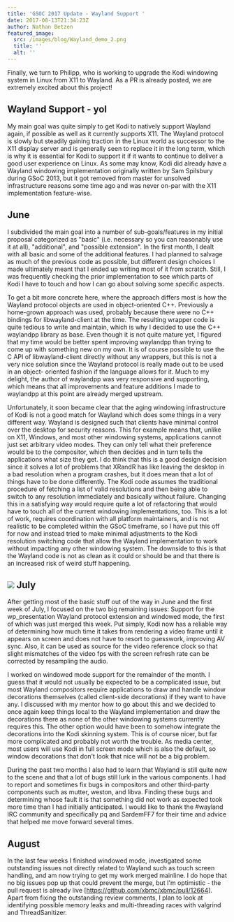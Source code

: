 ```yaml
---
title: 'GSOC 2017 Update - Wayland Support '
date: 2017-08-13T21:34:23Z
author: Nathan Betzen
featured_image:
  src: /images/blog/Wayland_demo_2.png
  title: ''
  alt: ''
---
```

Finally, we turn to Philipp, who is working to upgrade the Kodi windowing system in Linux from X11 to Wayland. As a PR is already posted, we are extremely excited about this project!

 Wayland Support - yol
---------------------

 My main goal was quite simply to get Kodi to natively support Wayland again, if possible as well as it currently supports X11. The Wayland protocol is slowly but steadily gaining traction in the Linux world as successor to the X11 display server and is generally seen to replace it in the long term, which is why it is essential for Kodi to support it if it wants to continue to deliver a good user experience on Linux. As some may know, Kodi did already have a Wayland windowing implementation originally written by Sam Spilsbury during GSoC 2013, but it got removed from master for unsolved infrastructure reasons some time ago and was never on-par with the X11 implementation feature-wise.

 June
----

 I subdivided the main goal into a number of sub-goals/features in my initial proposal categorized as "basic" (i.e. necessary so you can reasonably use it at all), "additional", and "possible extension". In the first month, I dealt with all basic and some of the additional features. I had planned to salvage as much of the previous code as possible, but different design choices I made ultimately meant that I ended up writing most of it from scratch. Still, I was frequently checking the prior implementation to see which parts of Kodi I have to touch and how I can go about solving some specific aspects.  
  
To get a bit more concrete here, where the approach differs most is how the Wayland protocol objects are used in object-oriented C++. Previously a home-grown approach was used, probably because there were no C++ bindings for libwayland-client at the time. The resulting wrapper code is quite tedious to write and maintain, which is why I decided to use the C++ waylandpp library as base. Even though it is not quite mature yet, I figured that my time would be better spent improving waylandpp than trying to come up with something new on my own. It is of course possible to use the C API of libwayland-client directly without any wrappers, but this is not a very nice solution since the Wayland protocol is really made out to be used in an object- oriented fashion if the language allows for it. Much to my delight, the author of waylandpp was very responsive and supporting, which means that all improvements and feature additions I made to waylandpp at this point are already merged upstream.  
  
Unfortunately, it soon became clear that the aging windowing infrastructure of Kodi is not a good match for Wayland which does some things in a very different way. Wayland is designed such that clients have minimal control over the desktop for security reasons. This for example means that, unlike on X11, Windows, and most other windowing systems, applications cannot just set arbitrary video modes. They can only tell what their preference would be to the compositor, which then decides and in turn tells the applications what size they get. I do think that this is a good design decision since it solves a lot of problems that XRandR has like leaving the desktop in a bad resolution when a program crashes, but it does mean that a lot of things have to be done differently. The Kodi code assumes the traditional procedure of fetching a list of valid resolutions and then being able to switch to any resolution immediately and basically without failure. Changing this in a satisfying way would require quite a lot of refactoring that would have to touch all of the current windowing implementations, too. This is a lot of work, requires coordination with all platform maintainers, and is not realistic to be completed within the GSoC timeframe, so I have put this off for now and instead tried to make minimal adjustments to the Kodi resolution switching code that allow the Wayland implementation to work without impacting any other windowing system. The downside to this is that the Wayland code is not as clean as it could or should be and that there is an increased risk of weird stuff happening.

 ![](https://xbmcfoundation.prod.dd:8083/sites/default/files/wysiwyg/uploads/waylandfunnythings.png) July
----

 After getting most of the basic stuff out of the way in June and the first week of July, I focused on the two big remaining issues: Support for the wp\_presentation Wayland protocol extension and windowed mode, the first of which was just merged this week. Put simply, Kodi now has a reliable way of determining how much time it takes from rendering a video frame until it appears on screen and does not have to resort to guesswork, improving AV sync. Also, it can be used as source for the video reference clock so that slight mismatches of the video fps with the screen refresh rate can be corrected by resampling the audio.  
  
I worked on windowed mode support for the remainder of the month. I guess that it would not usually be expected to be a complicated issue, but most Wayland compositors require applications to draw and handle window decorations themselves (called client-side decorations) if they want to have any. I discussed with my mentor how to go about this and we decided to once again keep things local to the Wayland implementation and draw the decorations there as none of the other windowing systems currently requires this. The other option would have been to somehow integrate the decorations into the Kodi skinning system. This is of course nicer, but far more complicated and probably not worth the trouble. As media center, most users will use Kodi in full screen mode which is also the default, so window decorations that don't look that nice will not be a big problem.  
  
During the past two months I also had to learn that Wayland is still quite new to the scene and that a lot of bugs still lurk in the various components. I had to report and sometimes fix bugs in compositors and other third-party components such as mutter, weston, and libva. Finding these bugs and determining whose fault it is that something did not work as expected took more time than I had initially anticipated. I would like to thank the #wayland IRC community and specifically pq and SardemFF7 for their time and advice that helped me move forward several times.

 August
------

 In the last few weeks I finished windowed mode, investigated some outstanding issues not directly related to Wayland such as touch screen handling, and am now trying to get my work merged mainline. I do hope that no big issues pop up that could prevent the merge, but I'm optimistic - the pull request is already live [<https://github.com/xbmc/xbmc/pull/12664>]. Apart from fixing the outstanding review comments, I plan to look at identifying possible memory leaks and multi-threading races with valgrind and ThreadSanitizer.

 